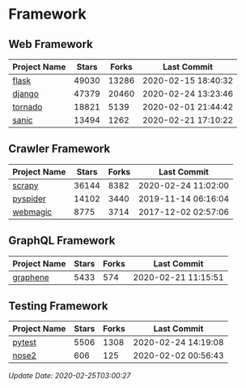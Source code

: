 # Framework

## Web Framework

| Project Name | Stars | Forks | Last Commit |
| ------------ | ----- | ----- | ----------- |
| [flask](https://github.com/pallets/flask) | 49030 | 13286 | 2020-02-15 18:40:32 |
| [django](https://github.com/django/django) | 47379 | 20460 | 2020-02-24 13:23:46 |
| [tornado](https://github.com/tornadoweb/tornado) | 18821 | 5139 | 2020-02-01 21:44:42 |
| [sanic](https://github.com/huge-success/sanic) | 13494 | 1262 | 2020-02-21 17:10:22 |

## Crawler Framework

| Project Name | Stars | Forks | Last Commit |
| ------------ | ----- | ----- | ----------- |
| [scrapy](https://github.com/scrapy/scrapy) | 36144 | 8382 | 2020-02-24 11:02:00 |
| [pyspider](https://github.com/binux/pyspider) | 14102 | 3440 | 2019-11-14 06:16:04 |
| [webmagic](https://github.com/code4craft/webmagic) | 8775 | 3714 | 2017-12-02 02:57:06 |

## GraphQL Framework

| Project Name | Stars | Forks | Last Commit |
| ------------ | ----- | ----- | ----------- |
| [graphene](https://github.com/graphql-python/graphene) | 5433 | 574 | 2020-02-21 11:15:51 |

## Testing Framework

| Project Name | Stars | Forks | Last Commit |
| ------------ | ----- | ----- | ----------- |
| [pytest](https://github.com/pytest-dev/pytest) | 5506 | 1308 | 2020-02-24 14:19:08 |
| [nose2](https://github.com/nose-devs/nose2) | 606 | 125 | 2020-02-02 00:56:43 |

*Update Date: 2020-02-25T03:00:27*